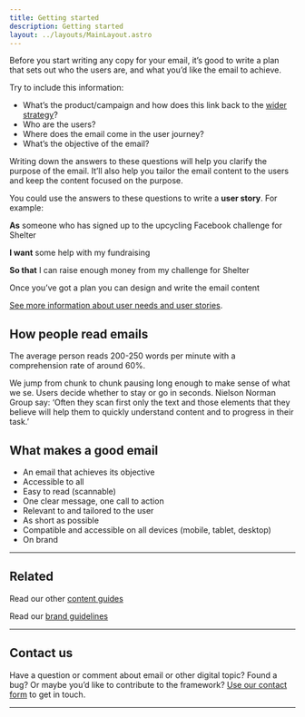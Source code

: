 ```yaml
---
title: Getting started
description: Getting started
layout: ../layouts/MainLayout.astro
---
```


Before you start writing any copy for your email, it’s good to write a plan that sets out who the users are, and what you’d like the email to achieve.

Try to include this information:

- What’s the product/campaign and how does this link back to the [wider strategy](https://england.shelter.org.uk/what_we_do/our_strategy)?
- Who are the users?
- Where does the email come in the user journey?
- What’s the objective of the email?

Writing down the answers to these questions will help you clarify the purpose of the email. It’ll also help you tailor the email content to the users and keep the content focused on the purpose.

You could use the answers to these questions to write a **user story**. For example:

**As** someone who has signed up to the upcycling Facebook challenge for Shelter

**I want** some help with my fundraising

**So that** I can raise enough money from my challenge for Shelter

Once you’ve got a plan you can design and write the email content

[See more information about user needs and user stories](https://design.shelter.org.uk/digital-framework/a-guide-to-content-design#Aguidetocontentdesign-Howdoyoufindoutuserneeds?).

## How people read emails

The average person reads 200-250 words per minute with a comprehension rate of around 60%.

We jump from chunk to chunk pausing long enough to make sense of what we se. Users decide whether to stay or go in seconds. Nielson Norman Group say: ‘Often they scan first only the text and those elements that they believe will help them to quickly understand content and to progress in their task.’

## What makes a good email

- An email that achieves its objective
- Accessible to all
- Easy to read (scannable)
- One clear message, one call to action
- Relevant to and tailored to the user
- As short as possible
- Compatible and accessible on all devices (mobile, tablet, desktop)
- On brand

---

## Related

Read our other [content guides](https://shelteruk.atlassian.net/wiki/spaces/GTS/pages/442138636)

Read our [brand guidelines](https://shelteruk.atlassian.net/wiki/spaces/GTS/pages/760676531)

---

## Contact us

Have a question or comment about email or other digital topic? Found a bug? Or maybe you’d like to contribute to the framework? [Use our contact form](https://england.shelter.org.uk/contact_us_about_the_digital_framework) to get in touch.

---
